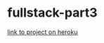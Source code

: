 # fullstack-part3


[link to project on heroku](https://powerful-dawn-63344.herokuapp.com/api/persons)
